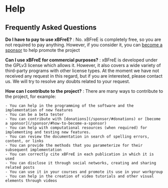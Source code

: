 # Help

## Frequently Asked Questions

**Do I have to pay to use xBFreE?**
:   No. xBFreE is completely free, so you are not required to pay anything. However, if you consider it, you can [become 
a sponsor](/sponsor/#how-to-become-a-sponsor) to help promote the project

**Can I use xBFreE for commercial purposes?**
:   xBFreE is developed under the GPLv3 license which allows it. However, it also covers a wide variety of third-party 
programs with other license types. At the moment we have not received any request in this regard, but if you are 
interested, please contact us. We will try to resolve any doubts related to your request.  

**How can I contribute to the project?**
:   There are many ways to contribute to the project, for example:

    - You can help in the programming of the software and the implementation of new features
    - You can be a beta tester
    - You can contribute with [donations](/sponsor/#donations) or [become a sponsor](/sponsor/#how-to-become-a-sponsor)
    - You can help with computational resources (when required) for implementing and testing new features.
    - You can review the documentation in search of spelling errors, content, or links
    - You can provide the methods that you parameterize for their subsequent implementation
    - You can correctly cite xBFreE in each publication in which it is used
    - You can disclose it through social networks, creating and sharing related posts
    - You can use it in your courses and promote its use in your workgroup
    - You can help in the creation of video tutorials and other visual elements through videos